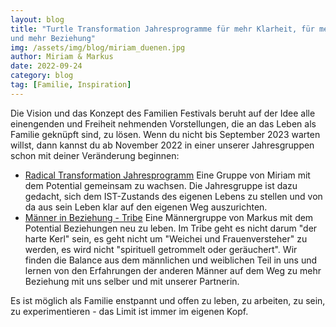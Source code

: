 ```yaml
---
layout: blog
title: "Turtle Transformation Jahresprogramme für mehr Klarheit, für mehr Wachstum
und mehr Beziehung"
img: /assets/img/blog/miriam_duenen.jpg
author: Miriam & Markus
date: 2022-09-24
category: blog
tag: [Familie, Inspiration]
---
```


Die Vision und das Konzept des Familien Festivals beruht auf der Idee alle einengenden und Freiheit nehmenden Vorstellungen, die an das Leben als Familie geknüpft sind, zu lösen.
Wenn du nicht bis September 2023 warten willst, dann kannst du ab November 2022 in
einer unserer Jahresgruppen schon mit deiner Veränderung beginnen:

* [Radical Transformation Jahresprogramm](https://turtletrafo.de/RTaUM)
Eine Gruppe von Miriam mit dem Potential gemeinsam zu wachsen. Die Jahresgruppe ist dazu gedacht, sich dem IST-Zustands des eigenen Lebens zu stellen und von da aus sein Leben klar auf den eigenen Weg auszurichten.
* [Männer in Beziehung - Tribe](https://turtletrafo.de/MiB)
Eine Männergruppe von Markus mit dem Potential Beziehungen neu zu leben. Im Tribe geht es nicht darum "der harte Kerl" sein, es geht nicht um "Weichei und Frauenversteher" zu werden, es wird nicht "spirituell getrommelt oder geräuchert". Wir finden die Balance aus dem männlichen und weiblichen Teil in uns und lernen von den Erfahrungen der anderen Männer auf dem Weg zu mehr Beziehung mit uns selber und mit unserer Partnerin.

Es ist möglich als Familie enstpannt und offen zu leben, zu arbeiten, zu sein, zu experimentieren - das Limit ist immer im eigenen Kopf.
